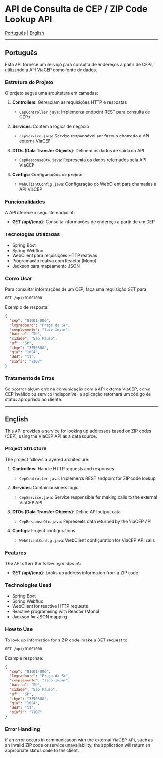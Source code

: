 # API de Consulta de CEP / ZIP Code Lookup API

[Português](#português) | [English](#english)

---

<a id="português"></a>
## Português

Esta API fornece um serviço para consulta de endereços a partir de CEPs, utilizando a API ViaCEP como fonte de dados.

### Estrutura do Projeto

O projeto segue uma arquitetura em camadas:

1. **Controllers**: Gerenciam as requisições HTTP e respostas
   - `CepController.java`: Implementa endpoint REST para consulta de CEPs

2. **Services**: Contém a lógica de negócio
   - `CepService.java`: Serviço responsável por fazer a chamada à API externa ViaCEP

3. **DTOs (Data Transfer Objects)**: Definem os dados de saída da API
   - `CepResponseDto.java`: Representa os dados retornados pela API ViaCEP

4. **Configs**: Configurações do projeto
   - `WebClientConfig.java`: Configuração do WebClient para chamadas à API ViaCEP

### Funcionalidades

A API oferece o seguinte endpoint:

- **GET /api/{cep}**: Consulta informações de endereço a partir de um CEP

### Tecnologias Utilizadas

- Spring Boot
- Spring Webflux
- WebClient para requisições HTTP reativas
- Programação reativa com Reactor (Mono)
- Jackson para mapeamento JSON

### Como Usar

Para consultar informações de um CEP, faça uma requisição GET para:

```
GET /api/01001000
```

Exemplo de resposta:

```json
{
  "cep": "01001-000",
  "logradouro": "Praça da Sé",
  "complemento": "lado ímpar",
  "bairro": "Sé",
  "cidade": "São Paulo",
  "uf": "SP",
  "ibge": "3550308",
  "gia": "1004",
  "ddd": "11",
  "siafi": "7107"
}
```

### Tratamento de Erros

Se ocorrer algum erro na comunicação com a API externa ViaCEP, como CEP inválido ou serviço indisponível, a aplicação retornará um código de status apropriado ao cliente.

---

<a id="english"></a>
## English

This API provides a service for looking up addresses based on ZIP codes (CEP), using the ViaCEP API as a data source.

### Project Structure

The project follows a layered architecture:

1. **Controllers**: Handle HTTP requests and responses
   - `CepController.java`: Implements REST endpoint for ZIP code lookup

2. **Services**: Contain business logic
   - `CepService.java`: Service responsible for making calls to the external ViaCEP API

3. **DTOs (Data Transfer Objects)**: Define API output data
   - `CepResponseDto.java`: Represents data returned by the ViaCEP API

4. **Configs**: Project configurations
   - `WebClientConfig.java`: WebClient configuration for ViaCEP API calls

### Features

The API offers the following endpoint:

- **GET /api/{cep}**: Looks up address information from a ZIP code

### Technologies Used

- Spring Boot
- Spring Webflux
- WebClient for reactive HTTP requests
- Reactive programming with Reactor (Mono)
- Jackson for JSON mapping

### How to Use

To look up information for a ZIP code, make a GET request to:

```
GET /api/01001000
```

Example response:

```json
{
  "cep": "01001-000",
  "logradouro": "Praça da Sé",
  "complemento": "lado ímpar",
  "bairro": "Sé",
  "cidade": "São Paulo",
  "uf": "SP",
  "ibge": "3550308",
  "gia": "1004",
  "ddd": "11",
  "siafi": "7107"
}
```

### Error Handling

If an error occurs in communication with the external ViaCEP API, such as an invalid ZIP code or service unavailability, the application will return an appropriate status code to the client.